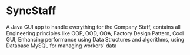 # SyncStaff
A Java GUI app to handle everything for the Company Staff, contains all Engineering principles like OOP, OOD, OOA, Factory Design Pattern, Cool GUI, Enhancing performance using Data Structures and algorithms, using Database MySQL for managing workers' data

